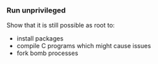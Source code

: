### Run unprivileged

Show that it is still possible as root to:

- install packages
- compile C programs which might cause issues
- fork bomb processes


